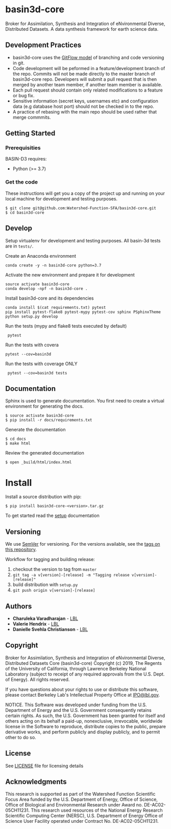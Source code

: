# basin3d-core
Broker for Assimilation, Synthesis and Integration of eNvironmental Diverse, Distributed Datasets.
A data synthesis framework for earth science data.


## Development Practices

* basin3d-core uses the [GitFlow model](https://datasift.github.io/gitflow/IntroducingGitFlow.html) 
  of branching and code versioning in git. 
* Code development will be peformed in a feature/development branch of the repo. Commits will not be made directly to the master branch of basin3d-core repo.  Developers will submit a pull request that is then merged by another team member, if another team member is available.
* Each pull request should contain only related modifications to a feature or bug fix.  
* Sensitive information (secret keys, usernames etc) and configuration data (e.g database host port) should not be checked in to the repo.
* A practice of rebasing with the main repo should be used rather that merge commmits.  

## Getting Started

### Prerequisities
BASIN-D3  requires:

* Python (>= 3.7)


### Get the code

These instructions will get you a copy of the project up and running on your local machine for 
development and testing purposes. 

    $ git clone git@github.com:Watershed-Function-SFA/basin3d-core.git
    $ cd basin3d-core
    

## Develop
Setup virtualenv for development and testing purposes. All basin-3d tests
are in `tests/`.
  
Create an Anaconda environment

    conda create -y -n basin3d-core python=3.7
	
Activate the new environment and prepare it for development

	source activate basin3d-core
	conda develop -npf -n basin3d-core .

Install  basin3d-core and its dependencies

	conda install $(cat requirements.txt) pytest
	pip install pytest-flake8 pytest-mypy pytest-cov sphinx PSphinxTheme
	python setup.py develop
	
Run the tests (mypy and flake8 tests executed by default)

     pytest 
     
Run the tests with covera

    pytest --cov=basin3d
     
Run the tests with coverage ONLY

     pytest --cov=basin3d tests
    

## Documentation
Sphinx is used to generate documentation. You first need
to create a virtual environment for generating the docs.

    $ source activate basin3d-core
    $ pip install -r docs/requirements.txt
    
Generate the documentation
   
    $ cd docs
    $ make html

Review the generated documentation

    $ open _build/html/index.html

# Install

 
Install a source distribution with pip:

    $ pip install basin3d-core-<version>.tar.gz
    
To get started read the [setup](docs/getting_started.rst) documentation

## Versioning

We use [SemVer](http://semver.org/) for versioning. For the versions available, 
see the [tags on this repository](https://github.com/Watershed-Function-SFA/basin3d-core/tags). 

Workflow for tagging and building release:

1. checkout the version to tag from `master`
1. `git tag -a v[version]-[release] -m "Tagging release v[version]-[release]"`
1. build distribution with `setup.py`
1. `git push origin v[version]-[release]`

## Authors

* **Charuleka Varadharajan** - [LBL](http://eesa.lbl.gov/profiles/charuleka-varadharajan/)
* **Valerie Hendrix**  - [LBL](https://dst.lbl.gov/people.php?p=ValHendrix)
* **Danielle Svehla Christianson** - [LBL](https://crd.lbl.gov/departments/data-science-and-technology/uss/staff/danielle-christianson/)


## Copyright

Broker for Assimilation, Synthesis and Integration of eNvironmental Diverse, Distributed Datasets Core  (basin3d-core) Copyright (c) 2019, The
Regents of the University of California, through Lawrence Berkeley National
Laboratory (subject to receipt of any required approvals from the U.S.
Dept. of Energy).  All rights reserved.

If you have questions about your rights to use or distribute this software,
please contact Berkeley Lab's Intellectual Property Office at
IPO@lbl.gov.

NOTICE.  This Software was developed under funding from the U.S. Department
of Energy and the U.S. Government consequently retains certain rights.  As
such, the U.S. Government has been granted for itself and others acting on
its behalf a paid-up, nonexclusive, irrevocable, worldwide license in the
Software to reproduce, distribute copies to the public, prepare derivative
works, and perform publicly and display publicly, and to permit other to do
so.

## License

See [LICENSE](LICENSE) file for licensing details

## Acknowledgments

This research is supported as part of the Watershed Function Scientific Focus Area funded by the U.S. Department of Energy, Office of Science, Office of Biological and Environmental Research under Award no. DE-AC02-05CH11231. This research used resources of the National Energy Research Scientific Computing Center (NERSC), U.S. Department of Energy Office of Science User Facility operated under Contract No. DE-AC02-05CH11231. 

